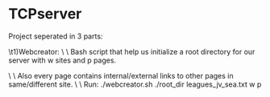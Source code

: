 # TCPserver

Project seperated in 3 parts:


\t1)Webcreator:
\	\	Bash script that help us initialize a root directory for our server with w sites and p pages.

\	\	Also every page contains internal/external links to other pages in same/different site.
\	\	Run: ./webcreator.sh ./root_dir leagues_jv_sea.txt w p
